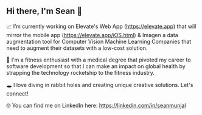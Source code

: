 ## Hi there, I'm Sean 👋

📈 I’m currently working on Elevate's Web App (https://elevate.app) that will mirror the mobile app (https://elevate.app/iOS.html) & Imagen a data augmentation tool for Computer Vision Machine Learning Companies that need to augment their datasets with a low-cost solution.

🚀 I'm a fitness enthusiast with a medical degree that pivoted my career to software development so that I can make an impact on global health by strapping the technology rocketship to the fitness industry.

🕳 I love diving in rabbit holes and creating unique creative solutions. Let's connect!

🤓 You can find me on LinkedIn here: https://linkedin.com/in/seanmunjal

